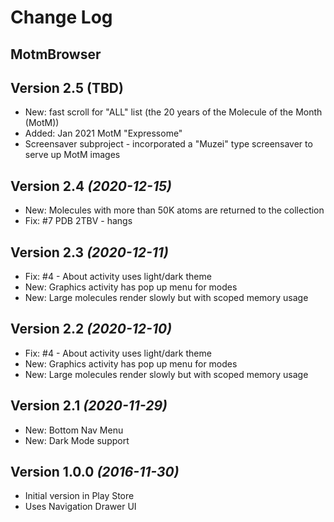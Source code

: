 Change Log
==========

## MotmBrowser

Version 2.5 (TBD)
----------------------------
 * New: fast scroll for "ALL" list (the 20 years of the Molecule of the Month (MotM))
 * Added: Jan 2021 MotM "Expressome"
 * Screensaver subproject - incorporated a "Muzei" type screensaver to serve up MotM images

Version 2.4 *(2020-12-15)*
----------------------------
 * New: Molecules with more than 50K atoms are returned to the collection
 * Fix: #7 PDB 2TBV - hangs

Version 2.3 *(2020-12-11)*
----------------------------
 * Fix: #4 - About activity uses light/dark theme
 * New: Graphics activity has pop up menu for modes
 * New: Large molecules render slowly but with scoped memory usage

Version 2.2  *(2020-12-10)*
----------------------------
 * Fix: #4 - About activity uses light/dark theme
 * New: Graphics activity has pop up menu for modes
 * New: Large molecules render slowly but with scoped memory usage

Version 2.1 *(2020-11-29)*
----------------------------

 * New: Bottom Nav Menu
 * New: Dark Mode support

Version 1.0.0 *(2016-11-30)*
----------------------------

 * Initial version in Play Store
 * Uses Navigation Drawer UI